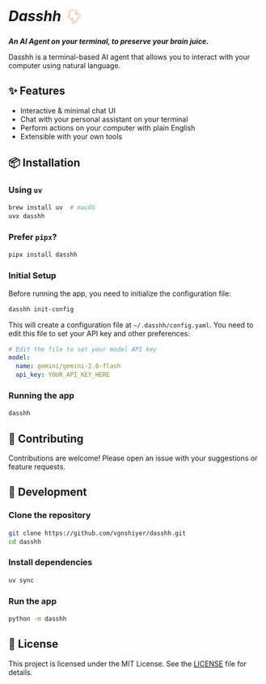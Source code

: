 # *Dasshh* <img src="assets/logo.png" width="40" height="40" style="vertical-align: middle;">

***An AI Agent on your terminal, to preserve your brain juice.***

Dasshh is a terminal-based AI agent that allows you to interact with your computer using natural language.

## ✨ Features 

- Interactive & minimal chat UI
- Chat with your personal assistant on your terminal
- Perform actions on your computer with plain English
- Extensible with your own tools

## 📦 Installation

### Using `uv`

```bash
brew install uv  # macOS
uvx dasshh
```

### Prefer `pipx`?

```bash
pipx install dasshh
```

### Initial Setup

Before running the app, you need to initialize the configuration file:

```bash
dasshh init-config
```

This will create a configuration file at `~/.dasshh/config.yaml`. You need to edit this file to set your API key and other preferences:

```yaml
# Edit the file to set your model API key
model:
  name: gemini/gemini-2.0-flash
  api_key: YOUR_API_KEY_HERE
```

### Running the app

```bash
dasshh
```

## 🤝 Contributing

Contributions are welcome! Please open an issue with your suggestions or feature requests.

## 🧰 Development

### Clone the repository

```bash
git clone https://github.com/vgnshiyer/dasshh.git
cd dasshh
```

### Install dependencies

```bash
uv sync
```

### Run the app

```bash
python -m dasshh
```

## 📝 License

This project is licensed under the MIT License. See the [LICENSE](LICENSE) file for details.

